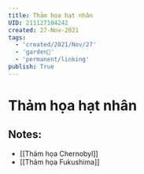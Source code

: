 ```yaml
---
title: Thảm họa hạt nhân
UID: 211127104242
created: 27-Nov-2021
tags:
  - 'created/2021/Nov/27'
  - 'garden🏡'
  - 'permanent/linking'
publish: True
---
```

# Thảm họa hạt nhân

## Notes:
- [[Thảm họa Chernobyl]]
- [[Thảm họa Fukushima]]



